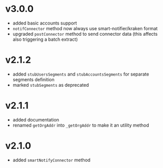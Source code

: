 # v3.0.0
- added basic accounts support
- `notifConnector` method now always use smart-notifier/kraken format
- upgraded `postConnector` method to send connector data (this affects also triggering a batch extract)

# v2.1.2
- added `stubUsersSegments` and `stubAccountsSegments` for separate segments definition
- marked `stubSegments` as deprecated

# v2.1.1
- added documentation
- renamed `getOrgAddr` into `_getOrgAddr` to make it an utility method

# v2.1.0
- added `smartNotifyConnector` method
